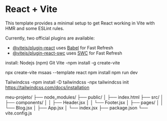 # React + Vite

This template provides a minimal setup to get React working in Vite with HMR and some ESLint rules.

Currently, two official plugins are available:

- [@vitejs/plugin-react](https://github.com/vitejs/vite-plugin-react/blob/main/packages/plugin-react/README.md) uses [Babel](https://babeljs.io/) for Fast Refresh
- [@vitejs/plugin-react-swc](https://github.com/vitejs/vite-plugin-react-swc) uses [SWC](https://swc.rs/) for Fast Refresh

install:
Nodejs (npm)
Git
Vite
-npm install -g create-vite

npx create-vite msaas --template react
npm install
npm run dev

Tailwindcss
-npm install -D tailwindcss
-npx tailwindcss init
https://tailwindcss.com/docs/installation

meu-projeto/
├── node_modules/
├── public/
│ ├── index.html
├── src/
│ ├── components/
│ │ ├── Header.jsx
│ │ └── Footer.jsx
│ ├── pages/
│ │ └── Blog.jsx
│ ├── App.jsx
│ └── index.jsx
├── package.json
└── vite.config.js

